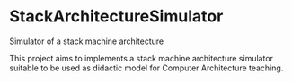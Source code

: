 # StackArchitectureSimulator
Simulator of a stack machine architecture

This project aims to implements a stack machine architecture simulator suitable to be used as didactic model for Computer Architecture teaching.
